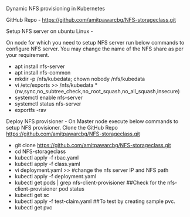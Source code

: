 Dynamic NFS provisioning in Kubernetes

GitHub Repo - https://github.com/amitpawarcbg/NFS-storageclass.git

Setup NFS server on ubuntu Linux -

On node for which you need to setup NFS server run below commands to configure NFS server.
You may change the name of the NFS share as per your requirement.

* apt install nfs-server
* apt install nfs-common
* mkdir -p /nfs/kubedata; chown nobody /nfs/kubedata
* vi /etc/exports >> /nfs/kubedata *(rw,sync,no_subtree_check,no_root_squash,no_all_squash,insecure)
* systemctl enable nfs-server
* systemctl status nfs-server
* exportfs -rav

Deploy NFS provisioner -
On Master node execute below commands to setup NFS provisioner.
Clone the GitHub Repo https://github.com/amitpawarcbg/NFS-storageclass.git

* git clone https://github.com/amitpawarcbg/NFS-storageclass.git
* cd NFS-storageclass
* kubectl apply -f rbac.yaml
* kubectl apply -f class.yaml
* vi deployment.yaml >> #change the nfs server IP and NFS path
* kubectl apply -f deployment.yaml
* kubectl get pods | grep nfs-client-provisioner ##Check for the nfs-client-provisioner pod status
* kubectl get sc
* kubectl apply -f test-claim.yaml ##To test by creating sample pvc.
* kubectl get pvc
